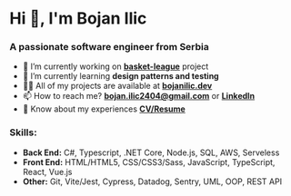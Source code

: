 <h1>Hi 👋, I'm Bojan Ilic</h1>
<h3>A passionate software engineer from Serbia</h3>

- 🔭 I’m currently working on [**basket-league**](https://github.com/ilicbojan/basket-league) project
- 🌱 I’m currently learning **design patterns and testing**
- 👨‍💻 All of my projects are available at [**bojanilic.dev**](https://bojanilic.dev)
- 📫 How to reach me? **bojan.ilic2404@gmail.com** or [**LinkedIn**](https://www.linkedin.com/in/ilic-bojan/)
- 📄 Know about my experiences [**CV/Resume**](https://bojanilic.dev/BojanIlicCV.pdf)

<h3 align="left">Skills:</h3>

- **Back End:** C#, Typescript, .NET Core, Node.js, SQL, AWS, Serveless
- **Front End:** HTML/HTML5, CSS/CSS3/Sass, JavaScript, TypeScript, React, Vue.js
- **Other:** Git, Vite/Jest, Cypress, Datadog, Sentry, UML, OOP, REST API
